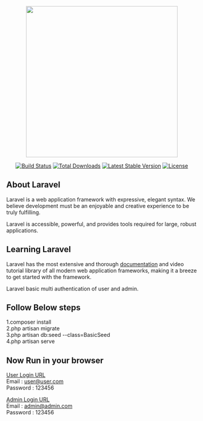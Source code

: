 <p align="center"><img src="https://res.cloudinary.com/dtfbvvkyp/image/upload/v1566331377/laravel-logolockup-cmyk-red.svg" width="400"></p>

<p align="center">
<a href="https://travis-ci.org/laravel/framework"><img src="https://travis-ci.org/laravel/framework.svg" alt="Build Status"></a>
<a href="https://packagist.org/packages/laravel/framework"><img src="https://poser.pugx.org/laravel/framework/d/total.svg" alt="Total Downloads"></a>
<a href="https://packagist.org/packages/laravel/framework"><img src="https://poser.pugx.org/laravel/framework/v/stable.svg" alt="Latest Stable Version"></a>
<a href="https://packagist.org/packages/laravel/framework"><img src="https://poser.pugx.org/laravel/framework/license.svg" alt="License"></a>
</p>

## About Laravel

Laravel is a web application framework with expressive, elegant syntax. We believe development must be an enjoyable and creative experience to be truly fulfilling. 

Laravel is accessible, powerful, and provides tools required for large, robust applications.

## Learning Laravel

Laravel has the most extensive and thorough [documentation](https://laravel.com/docs) and video tutorial library of all modern web application frameworks, making it a breeze to get started with the framework.

Laravel basic multi authentication of user and admin.

## Follow Below steps
1.composer install</br>
2.php artisan migrate</br>
3.php artisan db:seed --class=BasicSeed</br>
4.php artisan serve</br>

## Now Run in your browser
[User Login URL](http://127.0.0.1:8000/)</br>
	Email : user@user.com</br>
	Password : 123456</br>

[Admin Login URL](http://127.0.0.1:8000/admin/login)</br>
	Email : admin@admin.com</br>
	Password : 123456</br>
